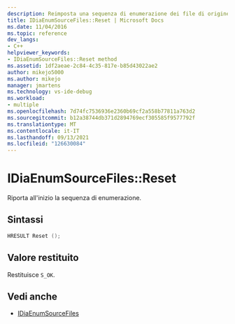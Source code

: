 ```yaml
---
description: Reimposta una sequenza di enumerazione dei file di origine all'inizio.
title: IDiaEnumSourceFiles::Reset | Microsoft Docs
ms.date: 11/04/2016
ms.topic: reference
dev_langs:
- C++
helpviewer_keywords:
- IDiaEnumSourceFiles::Reset method
ms.assetid: 1df2aeae-2c84-4c35-817e-b85d43022ae2
author: mikejo5000
ms.author: mikejo
manager: jmartens
ms.technology: vs-ide-debug
ms.workload:
- multiple
ms.openlocfilehash: 7d74fc7536936e2360b69cf2a558b77811a763d2
ms.sourcegitcommit: b12a38744db371d2894769ecf305585f9577792f
ms.translationtype: MT
ms.contentlocale: it-IT
ms.lasthandoff: 09/13/2021
ms.locfileid: "126630084"
---
```

# <a name="idiaenumsourcefilesreset"></a>IDiaEnumSourceFiles::Reset
Riporta all'inizio la sequenza di enumerazione.

## <a name="syntax"></a>Sintassi

```C++
HRESULT Reset ();
```

## <a name="return-value"></a>Valore restituito
 Restituisce `S_OK`.

## <a name="see-also"></a>Vedi anche
- [IDiaEnumSourceFiles](../../debugger/debug-interface-access/idiaenumsourcefiles.md)
